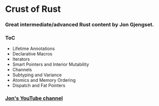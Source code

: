 # Crust of Rust

### Great intermediate/advanced Rust content by Jon Gjengset. 

### ToC

- Lifetime Annotations
- Declarative Macros
- Iterators
- Smart Pointers and Interior Mutability
- Channels
- Subtyping and Variance 
- Atomics and Memory Ordering
- Dispatch and Fat Pointers


### [Jon's YouTube channel](https://www.youtube.com/@JonGjengset/videos)